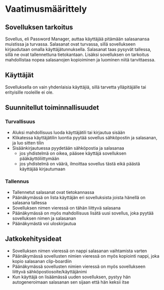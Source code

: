 # Vaatimusmäärittely

## Sovelluksen tarkoitus

Sovellus, eli Password Manager, auttaa käyttäjää pitämään salasanansa muistissa ja turvassa. Salasanat ovat turvassa, sillä sovellukseen kirjaudutaan omalla käyttäjätunnuksella. Salasanat taas pysyvät tallessa, sillä ne ovat tallennettuna tietokantaan. Lisäksi sovelluksen on tarkoitus mahdollistaa nopea salasanojen kopioiminen ja luominen niitä tarvittaessa.

## Käyttäjät

Sovelluksella on vain yhdenlaisia käyttäjiä, sillä tarvetta ylläpitäjälle tai erityisille rooleille ei ole. 

## Suunnitellut toiminnallisuudet

### Turvallisuus

- Aluksi mahdollisuus luoda käyttäjätili tai kirjautua sisään
- Klikatessa käyttäjätilin luontia pyytää sovellus sähköpostin ja salasanan, ja luo sitten tilin
- Sisäänkirjautuessa pyydetään sähköpostia ja salasanaa
  - jos yhdistelmä on oikea, pääsee käyttäjä sovelluksen pääkäyttöliittymään
  - jos yhdistelmä on väärä, ilmoittaa sovellus tästä eikä päästä käyttäjää kirjautumaan

### Tallennus

- Tallennetut salasanat ovat tietokannassa
- Päänäkymässä on lista käyttäjän eri sovelluksista joista hänellä on salasana tallessa
- Sovelluksen nimen vieressä on tähän liittyvä salasana
- Päänäkymässä on myös mahdollisuus lisätä uusi sovellus, joka pyytää sovelluksen nimen ja salasanan
- Päänäkymästä voi uloskirjautua

## Jatkokehitysideat

- Sovelluksen nimen vieressä on nappi salasanan vaihtamista varten
- Päänäkymässä sovellusten nimien vieressä on myös kopiointi nappi, joka kopio salasanan clip-boardiin
- Päänäkymässä sovellusten nimien vieressä on myös sovellukseen liittyvä sähköpostiosoite/käyttäjänimi
- Kun käyttäjä on lisäämässä uuden sovelluksen, pystyy hän autogeneroimaan salasanan sen sijaan että hän keksii itse